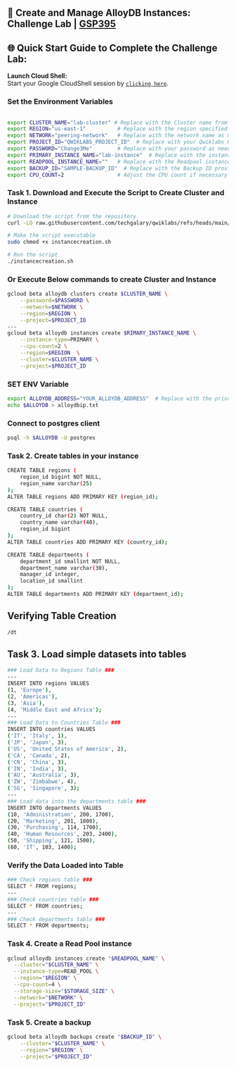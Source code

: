 
## 🚀 Create and Manage AlloyDB Instances: Challenge Lab | [GSP395](https://www.cloudskillsboost.google/focuses/50123?parent=catalog)


## 🌐 **Quick Start Guide to Complete the Challenge Lab:**

 **Launch Cloud Shell:**  
   Start your Google CloudShell session by [``clicking here``](https://console.cloud.google.com/home/dashboard?project=&pli=1&cloudshell=true).

### Set the Environment Variables #######
```bash

export CLUSTER_NAME="lab-cluster" # Replace with the Cluster name from Task 1
export REGION="us-east-1"          # Replace with the region specified in the lab
export NETWORK="peering-network"   # Replace with the network name as needed
export PROJECT_ID="QWIKLABS_PROJECT_ID"  # Replace with your Qwiklabs Project ID
export PASSWORD="Change3Me"        # Replace with your password as needed
export PRIMARY_INSTANCE_NAME="lab-instance"  # Replace with the instance name from Task 1
export READPOOL_INSTANCE_NAME=""   # Replace with the Readpool instance name from the lab
export BACKUP_ID="SAMPLE-BACKUP_ID"  # Replace with the Backup ID provided in the lab
export CPU_COUNT=2                 # Adjust the CPU count if necessary
```
### Task 1. Download and Execute the Script to Create Cluster and Instance ###
```bash
# Download the script from the repository
curl -LO raw.githubusercontent.com/techgalary/qwiklabs/refs/heads/main/scripts/instancecreation.sh

# Make the script executable
sudo chmod +x instancecreation.sh

# Run the script
./instancecreation.sh
```
### Or Execute Below commands to create Cluster and Instance ###
```bash
gcloud beta alloydb clusters create $CLUSTER_NAME \
    --password=$PASSWORD \
    --network=$NETWORK \
    --region=$REGION \
    --project=$PROJECT_ID
---
gcloud beta alloydb instances create $RIMARY_INSTANCE_NAME \
    --instance-type=PRIMARY \
    --cpu-count=2 \
    --region=$REGION  \
    --cluster=$CLUSTER_NAME \
    --project=$PROJECT_ID
```
### SET ENV Variable ####
```bash
export ALLOYDB_ADDRESS="YOUR_ALLOYDB_ADDRESS"  # Replace with the private IP address of the AlloyDB instance
echo $ALLOYDB > alloydbip.txt
```
### Connect to postgres client ###
``` bash
psql -h $ALLOYDB -U postgres
```
### Task 2. Create tables in your instance ###
``` bash
CREATE TABLE regions (
    region_id bigint NOT NULL,
    region_name varchar(25)
);
ALTER TABLE regions ADD PRIMARY KEY (region_id);
```
```bash
CREATE TABLE countries (
    country_id char(2) NOT NULL,
    country_name varchar(40),
    region_id bigint
);
ALTER TABLE countries ADD PRIMARY KEY (country_id);
```
```bash
CREATE TABLE departments (
    department_id smallint NOT NULL,
    department_name varchar(30),
    manager_id integer,
    location_id smallint
);
ALTER TABLE departments ADD PRIMARY KEY (department_id);
```
## Verifying Table Creation ##
```bash
/dt
```
## Task 3. Load simple datasets into tables ##
``` bash
### Load Data to Regions Table ###
---
INSERT INTO regions VALUES 
(1, 'Europe'), 
(2, 'Americas'), 
(3, 'Asia'), 
(4, 'Middle East and Africa');
---
### Load Data to Countries Table ###
INSERT INTO countries VALUES 
('IT', 'Italy', 1), 
('JP', 'Japan', 3), 
('US', 'United States of America', 2), 
('CA', 'Canada', 2), 
('CN', 'China', 3), 
('IN', 'India', 3), 
('AU', 'Australia', 3), 
('ZW', 'Zimbabwe', 4), 
('SG', 'Singapore', 3);
---
### Load data into the departments table ###
INSERT INTO departments VALUES 
(10, 'Administration', 200, 1700), 
(20, 'Marketing', 201, 1800), 
(30, 'Purchasing', 114, 1700), 
(40, 'Human Resources', 203, 2400), 
(50, 'Shipping', 121, 1500), 
(60, 'IT', 103, 1400);
```

### Verify the Data Loaded into Table ###
```bash
### Check regions table ###
SELECT * FROM regions;
---
### Check countries table ###
SELECT * FROM countries;
---
### Check departments table ###
SELECT * FROM departments;
```
### Task 4. Create a Read Pool instance ###
```bash
gcloud alloydb instances create "$READPOOL_NAME" \
  --cluster="$CLUSTER_NAME" \
  --instance-type=READ_POOL \
  --region="$REGION" \
  --cpu-count=4 \
  --storage-size="$STORAGE_SIZE" \
  --network="$NETWORK" \
  --project="$PROJECT_ID"
```
### Task 5. Create a backup ###
``` bash
gcloud beta alloydb backups create "$BACKUP_ID" \
    --cluster="$CLUSTER_NAME" \
    --region="$REGION" \
    --project="$PROJECT_ID"
```




